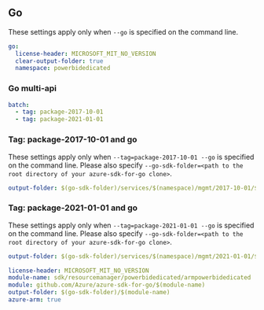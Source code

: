 ## Go

These settings apply only when `--go` is specified on the command line.

``` yaml $(go) && !$(track2)
go:
  license-header: MICROSOFT_MIT_NO_VERSION
  clear-output-folder: true
  namespace: powerbidedicated
```

### Go multi-api

``` yaml $(go) && !$(track2) && $(multiapi)
batch:
  - tag: package-2017-10-01
  - tag: package-2021-01-01
```

### Tag: package-2017-10-01 and go

These settings apply only when `--tag=package-2017-10-01 --go` is specified on the command line.
Please also specify `--go-sdk-folder=<path to the root directory of your azure-sdk-for-go clone>`.

``` yaml $(tag)=='package-2017-10-01' && $(go)
output-folder: $(go-sdk-folder)/services/$(namespace)/mgmt/2017-10-01/$(namespace)
```

### Tag: package-2021-01-01 and go

These settings apply only when `--tag=package-2021-01-01 --go` is specified on the command line.
Please also specify `--go-sdk-folder=<path to the root directory of your azure-sdk-for-go clone>`.

``` yaml $(tag)=='package-2021-01-01' && $(go)
output-folder: $(go-sdk-folder)/services/$(namespace)/mgmt/2021-01-01/$(namespace)
```
```yaml $(go) && $(track2)
license-header: MICROSOFT_MIT_NO_VERSION
module-name: sdk/resourcemanager/powerbidedicated/armpowerbidedicated
module: github.com/Azure/azure-sdk-for-go/$(module-name)
output-folder: $(go-sdk-folder)/$(module-name)
azure-arm: true
```


